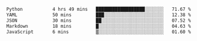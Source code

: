 <!--START_SECTION:waka-->

```txt
Python           4 hrs 49 mins   ██████████████████░░░░░░░   71.67 %
YAML             50 mins         ███░░░░░░░░░░░░░░░░░░░░░░   12.38 %
JSON             30 mins         ██░░░░░░░░░░░░░░░░░░░░░░░   07.52 %
Markdown         18 mins         █░░░░░░░░░░░░░░░░░░░░░░░░   04.63 %
JavaScript       6 mins          ▒░░░░░░░░░░░░░░░░░░░░░░░░   01.60 %
```

<!--END_SECTION:waka-->
